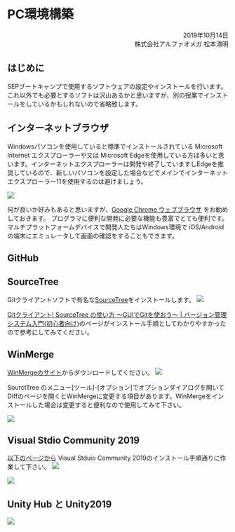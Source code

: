 # PC環境構築

<div style="text-align: right;">
2019年10月14日<br>
株式会社アルファオメガ  松本清明
</div>

## はじめに
SEPブートキャンプで使用するソフトウェアの設定やインストールを行います。これ以外でも必要とするソフトは沢山あるかと思いますが、別の授業でインストールをしているかもしれないので省略致します。


## インターネットブラウザ
Windowsパソコンを使用していると標準でインストールされている Microsoft Internet エクスプローラーや又は Microsoft Edgeを使用している方は多いと思います。インターネットエクスプローラーは開発や終了していますしEdgeを推奨しているので、新しいパソコンを設定した場合などでメインでインターネットエクスプローラー11を使用するのは避けましょう。

<img src="./img/Chrome01.png">

何が良いか好みもあると思いますが、[Google Chrome ウェブブラウザ](https://www.google.com/intl/ja_jp/chrome/) をお勧めしておきます。
プログラマに便利な開発に必要な機能も豊富でとても便利です。
マルチプラットフォームデバイスで開発人たちはWindows環境で iOS/Androidの端末にエミュレータして画面の確認をすることもできます。

## GitHub

## SourceTree

Gitクライアントソフトで有名な[SourceTree](https://www.sourcetreeapp.com/)をインストールします。
<img src="./img/sourcetree01.png">

[Gitクライアント! SourceTree の使い方 ～GUIでGitを使おう～ | バージョン管理システム入門(初心者向け)](https://tracpath.com/bootcamp/learning_git_sourcetree.html)のページがインストール手順としてわかりやすかったので参考にしてみてください。

## WinMerge

[WinMergeのサイト](https://winmerge.org/)からダウンロードしてください。
<img src="./img/WinMerge01.png">

SourctTree のメニュー[ツール]-[オプション]でオプションダイアログを開いてDiffのページを開くとWinMergeに変更する項目があります。WinMergeをインストールした場合は変更すると便利なので使用してみて下さい。

<img src="./img/WinMerge02_ex.png">


## Visual Stdio Community 2019

[以下のページから](https://docs.microsoft.com/ja-jp/visualstudio/install/install-visual-studio?view=vs-2019) Visual Stduio Community 2019のインストール手順通りに作業して下さい。
<img src="./img/VS2019Install01.png">

<img src="./img/VS2019Install02.png">


## Unity Hub と Unity2019

<img src="./img/Unity2019_01.png">
